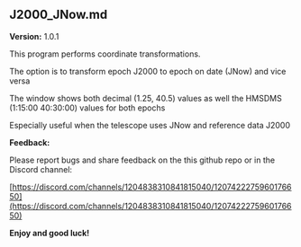 ## J2000_JNow.md

**Version:** 1.0.1

This program performs coordinate transformations.

The option is to transform epoch J2000 to epoch on date (JNow) and vice versa

The window shows both decimal (1.25, 40.5) values as well the HMSDMS (1:15:00 40:30:00) values for both epochs

Especially useful when the telescope uses JNow and reference data J2000


**Feedback:**

Please report bugs and share feedback on the this github repo or in the Discord channel:

[https://discord.com/channels/1204838310841815040/1207422275960176650](https://discord.com/channels/1204838310841815040/1207422275960176650)

**Enjoy and good luck!**
